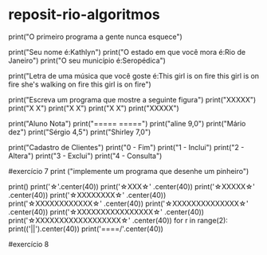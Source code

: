 # reposit-rio-algoritmos


print("O primeiro programa a gente nunca esquece")

print("Seu nome é:Kathlyn")
print("O estado em que você mora é:Rio de Janeiro")
print("O seu município é:Seropédica")

print("Letra de uma música que você goste é:This girl is on fire this girl is on fire she's walking on fire this girl is on fire")

print("Escreva um programa que mostre a seguinte figura")
print("XXXXX")
print("X   X")
print("X   X")
print("X   X")
print("XXXXX")

print("Aluno  Nota")
print("=====  =====")
print("aline   9,0")
print("Mário   dez")
print("Sérgio  4,5")
print("Shirley 7,0")

print("Cadastro de Clientes")
print("0 - Fim")
print("1 - Inclui")
print("2 - Altera")
print("3 - Exclui")
print("4 - Consulta")

#exercício 7
print ("implemente um programa que desenhe um pinheiro")

print()
print('☆'.center(40))
print('☆XXX☆' .center(40))
print('☆XXXXX☆' .center(40))
print('☆XXXXXXXX☆' .center(40))
print('☆XXXXXXXXXXXX☆' .center(40))
print('☆XXXXXXXXXXXXXX☆' .center(40))
print('☆XXXXXXXXXXXXXXXX☆' .center(40))
print('☆XXXXXXXXXXXXXXXXXX☆' .center(40))
for r in range(2):
    print(('||').center(40))
print('\====/'.center(40))


#exercício 8




